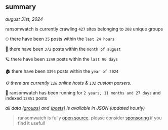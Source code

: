 
## summary
_august 31st, 2024_

ransomwatch is currently crawling `427` sites belonging to `208` unique groups

⏲ there have been `35` posts within the `last 24 hours`

🦈 there have been `372` posts within the `month of august`

🪐 there have been `1249` posts within the `last 90 days`

🏚 there have been `3394` posts within the `year of 2024`

_⚙️ there are currently `128` online hosts & `132` custom parsers._

🦕 ransomwatch has been running for `2 years, 11 months and 27 days` and indexed `12851` posts

_all data  [(groups)](http://ransomwhat.telemetry.ltd/groups) and [(posts)](http://ransomwhat.telemetry.ltd/posts) is available in JSON (updated hourly)_

> ransomwatch is fully [open source](https://github.com/joshhighet/ransomwatch#ransomwatch--). please consider [sponsoring](https://github.com/sponsors/joshhighet) if you find it useful!
